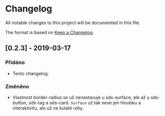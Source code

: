 # Changelog
All notable changes to this project will be documented in this file.

The format is based on [Keep a Changelog](https://keepachangelog.com/en/1.0.0/).

## [0.2.3] - 2019-03-17
### Přidáno
- Tento changelog.

### Změněno
- Vlastnost border-radius se už nenastavuje u sds-surface, ale až u sds-button, sds-tag a sds-card. `Surface` už tak nese jen hloubku a interaktivitu, ale už ne kulaté rohy.
